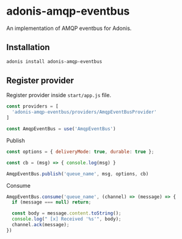 # adonis-amqp-eventbus

An implementation of AMQP eventbus for Adonis.

## Installation

```bash
adonis install adonis-amqp-eventbus
```

## Register provider
Register provider inside `start/app.js` file.

```js
const providers = [
  'adonis-amqp-eventbus/providers/AmqpEventBusProvider'
]
```

```js
const AmqpEventBus = use('AmqpEventBus')
```


Publish

```js
const options = { deliveryMode: true, durable: true };

const cb = (msg) => { console.log(msg) }

AmqpEventBus.publish('queue_name', msg, options, cb)
```

Consume

```js
AmqpEventBus.consume('queue_name', (channel) => (message) => {
  if (message === null) return;

  const body = message.content.toString();
  console.log(" [x] Received '%s'", body);
  channel.ack(message);
})
```

